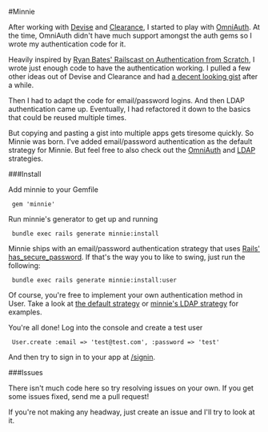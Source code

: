 #Minnie

After working with [Devise](https://github.com/plataformatec/devise) and [Clearance](https://github.com/thoughtbot/clearance), I started to play with [OmniAuth](https://github.com/intridea/omniauth). At the time, OmniAuth didn't have much support amongst the auth gems so I wrote my authentication code for it.  

Heavily inspired by [Ryan Bates' Railscast on Authentication from Scratch](http://railscasts.com/episodes/250-authentication-from-scratch), I wrote just enough code to have the authentication working.  I pulled a few other ideas out of Devise and Clearance and had [a decent looking gist](https://gist.github.com/753507) after a while.

Then I had to adapt the code for email/password logins.  And then LDAP authentication came up.  Eventually, I had refactored it down to the basics that could be reused multiple times.

But copying and pasting a gist into multiple apps gets tiresome quickly. So Minnie was born. I've added email/password authentication as the default strategy for Minnie. But feel free to also check out the [OmniAuth](https://github.com/mm53bar/minnie-omniauth-sample) and [LDAP](https://github.com/mm53bar/minnie-ldap-sample) strategies.

###Install

Add minnie to your Gemfile

     gem 'minnie'

Run minnie's generator to get up and running

     bundle exec rails generate minnie:install

Minnie ships with an email/password authentication strategy that uses [Rails' has_secure_password](https://github.com/rails/rails/blob/master/activemodel/lib/active_model/secure_password.rb#L34). If that's the
way you to like to swing, just run the following:

     bundle exec rails generate minnie:install:user

Of course, you're free to implement your own authentication method in User.  Take a look at [the default strategy](https://github.com/mm53bar/minnie/blob/master/lib/minnie/user/auth.rb) or
[minnie's LDAP strategy](https://github.com/mm53bar/minnie-ldap/blob/master/lib/minnie/user/ldap.rb) for examples.

You're all done!  Log into the console and create a test user

     User.create :email => 'test@test.com', :password => 'test'

And then try to sign in to your app at [/signin](http://localhost:3000/signin).

###Issues

There isn't much code here so try resolving issues on your own. If you get some issues fixed, send me a pull request!

If you're not making any headway, just create an issue and I'll try to look at it.

